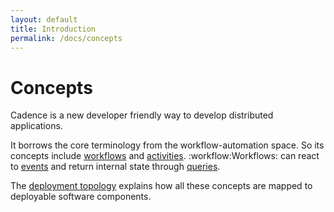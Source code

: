 ```yaml
---
layout: default
title: Introduction
permalink: /docs/concepts
---
```


# Concepts

Cadence is a new developer friendly way to develop distributed applications.

It borrows the core terminology from the workflow-automation space. So its concepts include [workflows](workflows/) and [activities](activities/). :workflow:Workflows: can react to [events](events/) and return internal state through [queries](queries/).

The [deployment topology](topology/) explains how all these concepts are mapped to deployable software components.
